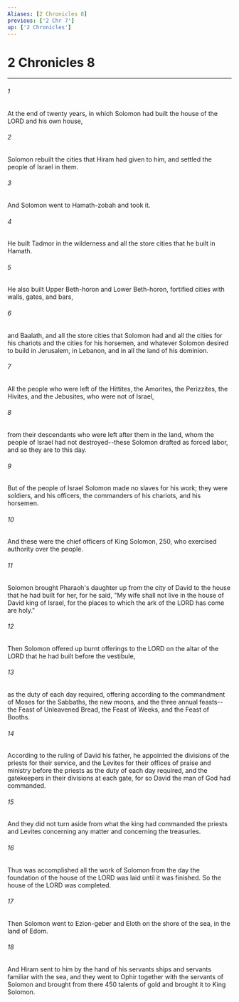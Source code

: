 ```yaml
---
Aliases: [2 Chronicles 8]
previous: ['2 Chr 7']
up: ['2 Chronicles']
---
```

# 2 Chronicles 8

***

 

###### 1 
At the end of twenty years, in which Solomon had built the house of the LORD and his own house, 
 

###### 2 
Solomon rebuilt the cities that Hiram had given to him, and settled the people of Israel in them.
 
 

###### 3 
And Solomon went to Hamath-zobah and took it. 
 

###### 4 
He built Tadmor in the wilderness and all the store cities that he built in Hamath. 
 

###### 5 
He also built Upper Beth-horon and Lower Beth-horon, fortified cities with walls, gates, and bars, 
 

###### 6 
and Baalath, and all the store cities that Solomon had and all the cities for his chariots and the cities for his horsemen, and whatever Solomon desired to build in Jerusalem, in Lebanon, and in all the land of his dominion. 
 

###### 7 
All the people who were left of the Hittites, the Amorites, the Perizzites, the Hivites, and the Jebusites, who were not of Israel, 
 

###### 8 
from their descendants who were left after them in the land, whom the people of Israel had not destroyed--these Solomon drafted as forced labor, and so they are to this day. 
 

###### 9 
But of the people of Israel Solomon made no slaves for his work; they were soldiers, and his officers, the commanders of his chariots, and his horsemen. 
 

###### 10 
And these were the chief officers of King Solomon, 250, who exercised authority over the people.
 
 

###### 11 
Solomon brought Pharaoh's daughter up from the city of David to the house that he had built for her, for he said, "My wife shall not live in the house of David king of Israel, for the places to which the ark of the LORD has come are holy."
 
 

###### 12 
Then Solomon offered up burnt offerings to the LORD on the altar of the LORD that he had built before the vestibule, 
 

###### 13 
as the duty of each day required, offering according to the commandment of Moses for the Sabbaths, the new moons, and the three annual feasts--the Feast of Unleavened Bread, the Feast of Weeks, and the Feast of Booths. 
 

###### 14 
According to the ruling of David his father, he appointed the divisions of the priests for their service, and the Levites for their offices of praise and ministry before the priests as the duty of each day required, and the gatekeepers in their divisions at each gate, for so David the man of God had commanded. 
 

###### 15 
And they did not turn aside from what the king had commanded the priests and Levites concerning any matter and concerning the treasuries.
 
 

###### 16 
Thus was accomplished all the work of Solomon from the day the foundation of the house of the LORD was laid until it was finished. So the house of the LORD was completed.
 
 

###### 17 
Then Solomon went to Ezion-geber and Eloth on the shore of the sea, in the land of Edom. 
 

###### 18 
And Hiram sent to him by the hand of his servants ships and servants familiar with the sea, and they went to Ophir together with the servants of Solomon and brought from there 450 talents of gold and brought it to King Solomon.
 
